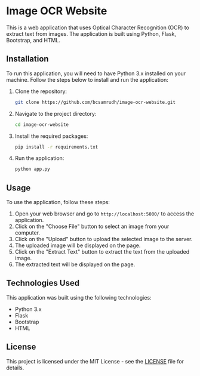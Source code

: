 # Image OCR Website

This is a web application that uses Optical Character Recognition (OCR) to extract text from images. The application is built using Python, Flask, Bootstrap, and HTML.

## Installation

To run this application, you will need to have Python 3.x installed on your machine. Follow the steps below to install and run the application:

1. Clone the repository: 
   ```bash
   git clone https://github.com/bcsamrudh/image-ocr-website.git
   ```
2. Navigate to the project directory: 
   ```bash
   cd image-ocr-website
   ```
3. Install the required packages: 
   ```bash
   pip install -r requirements.txt
   ```
4. Run the application:
   ```bash
   python app.py
   ```

## Usage

To use the application, follow these steps:

1. Open your web browser and go to `http://localhost:5000/` to access the application.
2. Click on the "Choose File" button to select an image from your computer.
3. Click on the "Upload" button to upload the selected image to the server.
4. The uploaded image will be displayed on the page.
5. Click on the "Extract Text" button to extract the text from the uploaded image.
6. The extracted text will be displayed on the page.

## Technologies Used

This application was built using the following technologies:

- Python 3.x
- Flask
- Bootstrap
- HTML

## License

This project is licensed under the MIT License - see the [LICENSE](LICENSE) file for details.
